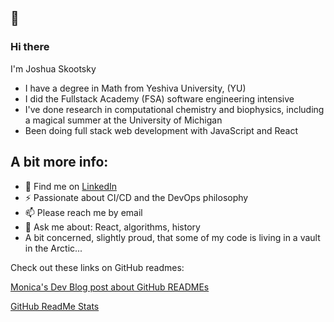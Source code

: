 ## 👋
### Hi there 

I'm Joshua Skootsky

* I have a degree in Math from Yeshiva University, (YU)
* I did the Fullstack Academy (FSA) software engineering intensive
* I've done research in computational chemistry and biophysics, including a magical summer at the University of Michigan
* Been doing full stack web development with JavaScript and React

## A bit more info: 
- 💼 Find me on <a href="https://www.linkedin.com/in/joshua-skootsky/">LinkedIn</a> 
- ⚡ Passionate about CI/CD and the DevOps philosophy
- 📫 Please reach me by email
- 💬 Ask me about: React, algorithms, history
- A bit concerned, slightly proud, that some of my code is living in a vault in the Arctic...

<!--
- 🔭 I’m currently working on ...
- 🌱 I’m currently learning ...
- 👯 I’m looking to collaborate on ...
- 🤔 I’m looking for help with ...
- 💬 Ask me about ...
- 📫 How to reach me: ...
- 😄 Pronouns: ...
- ⚡ Fun fact: ...
-->

Check out these links on GitHub readmes:

[Monica's Dev Blog post about GitHub READMEs](https://www.aboutmonica.com/blog/how-to-create-a-github-profile-readme 'Monica\'s Dev Blog Post on READMEs')

[GitHub ReadMe Stats](https://github.com/anuraghazra/github-readme-stats 'GitHub ReadMe Stats')

